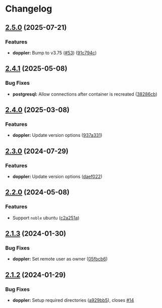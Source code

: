 # Changelog

## [2.5.0](https://github.com/itsmechlark/features/compare/doppler-v2.4.1...doppler-v2.5.0) (2025-07-21)


### Features

* **doppler:** Bump to v3.75 ([#53](https://github.com/itsmechlark/features/issues/53)) ([91c794c](https://github.com/itsmechlark/features/commit/91c794cd6b8381b5ec6aad4308a477170da7dfae))

## [2.4.1](https://github.com/itsmechlark/features/compare/doppler-v2.4.0...doppler-v2.4.1) (2025-05-08)


### Bug Fixes

* **postgresql:** Allow connections after container is recreated ([38286cb](https://github.com/itsmechlark/features/commit/38286cbd669acc58e79732ce20fb71a25ec17ac9))

## [2.4.0](https://github.com/itsmechlark/features/compare/doppler-v2.3.0...doppler-v2.4.0) (2025-03-08)


### Features

* **doppler:** Update version options ([937a331](https://github.com/itsmechlark/features/commit/937a331772d8a5e3de44a1f9c8654a405a132163))

## [2.3.0](https://github.com/itsmechlark/features/compare/doppler-v2.2.0...doppler-v2.3.0) (2024-07-29)


### Features

* **doppler:** Update version options ([daef022](https://github.com/itsmechlark/features/commit/daef0221f7e58126750ca70b327a21f43d4bb306))

## [2.2.0](https://github.com/itsmechlark/features/compare/doppler-v2.1.3...doppler-v2.2.0) (2024-05-08)


### Features

* Support `noble` ubuntu ([c2a251a](https://github.com/itsmechlark/features/commit/c2a251aafc58c1d121cd6f07e36d4031921ee219))

## [2.1.3](https://github.com/itsmechlark/features/compare/doppler-v2.1.2...doppler-v2.1.3) (2024-01-30)


### Bug Fixes

* **doppler:** Set remote user as owner ([05fbcb6](https://github.com/itsmechlark/features/commit/05fbcb6a10bd7d6437dcf75bb9dcaec4d8e4ced8))

## [2.1.2](https://github.com/itsmechlark/features/compare/doppler-v2.1.1...doppler-v2.1.2) (2024-01-29)


### Bug Fixes

* **doppler:** Setup required directories ([a929bb5](https://github.com/itsmechlark/features/commit/a929bb592bc9cf25e5072ddca2b9a5cd0d1dff7d)), closes [#14](https://github.com/itsmechlark/features/issues/14)
